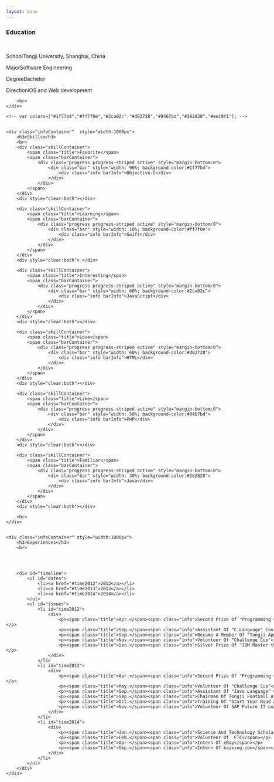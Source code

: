 ```yaml
---
layout: base
---
```


<link rel="stylesheet" href="/css/about.css"  type="text/css" />

<div class="container"style="width:1000px">
	<div class="infoContainer">
		<h3>Education</h3>
		<br>
		<p><span class="title">School</span><span class="info">Tongji University, Shanghai, China</span></p>
		<p><span class="title">Major</span><span class="info">Software Engineering</span></p>
		<p><span class="title">Degree</span><span class="info">Bachelor</span></p>
		<p><span class="title">Direction</span><span class="info">iOS and Web development</span></p>

		<hr>
	</div>

	<!-- var colors=["#1f77b4","#ff7f0e","#2ca02c","#d62728","#9467bd","#282828","#ee19f1"]; -->


	<div class="infoContainer"  style="width:1000px">
		<h3>Skills</h3>
		<br>
		<div class="skillContainer">
			<span class="title">Favorite</span>
			<span class="barContainer">
				<div class="progress progress-striped active" style="margin-bottom:0">
  					<div class="bar" style="width: 90%; background-color:#1f77b4">
  						<div class="info barInfo">Objective-C</div>
  					</div>
  				</div>
			</span>
		</div>	
		<div style="clear:both"></div>

		<div class="skillContainer">
			<span class="title">Learning</span>			
			<span class="barContainer">
				<div class="progress progress-striped active" style="margin-bottom:0">
  					<div class="bar" style="width: 10%; background-color:#ff7f0e">
  						<div class="info barInfo">Swift</div>
  					</div>
				</div>
			</span>
		</div>
		<div style="clear:both"> </div>

		<div class="skillContainer">
			<span class="title">Interesting</span>
			<span class="barContainer">
				<div class="progress progress-striped active" style="margin-bottom:0">
  					<div class="bar" style="width: 60%; background-color:#2ca02c">
						<div class="info barInfo">JavaScript</div>
  					</div>
				</div>
			</span>
		</div>
		<div style="clear:both"></div>

		<div class="skillContainer">
			<span class="title">Love</span>
			<span class="barContainer">
				<div class="progress progress-striped active" style="margin-bottom:0">
  					<div class="bar" style="width: 60%; background-color:#d62728">
						<div class="info barInfo">HTML</div>
  					</div>
				</div>
			</span>
		</div>
		<div style="clear:both"></div>

		<div class="skillContainer">
			<span class="title">Like</span>
			<span class="barContainer">
				<div class="progress progress-striped active" style="margin-bottom:0">
  					<div class="bar" style="width: 50%; background-color:#9467bd">
						<div class="info barInfo">PHP</div>
  					</div>
				</div>
			</span>
		</div>
		<div style="clear:both"></div>

		<div class="skillContainer">
			<span class="title">Familiar</span>
			<span class="barContainer">
				<div class="progress progress-striped active" style="margin-bottom:0">
  					<div class="bar" style="width: 30%; background-color:#282828">
						<div class="info barInfo">Java</div>
  					</div>
				</div>
			</span>
		</div>
		<div style="clear:both"></div>

		<hr>
	</div>


	<div class="infoContainer" style="width:1000px">
		<h3>Experiences</h3>
		<br>
	
		
		

		<div id="timeline">
			<ul id="dates">
				<li><a href="#time2012">2012</a></li>
				<li><a href="#time2013">2013</a></li>
				<li><a href="#time2014">2014</a></li>
			</ul>
			<ul id="issues">
				<li id="time2012">
					<div>
						<p><span class="title">Apr.</span><span class="info">Second Prize Of "Programming Contest" In Tongji University</span></p>
						<p><span class="title">Sep.</span><span class="info">Assistant Of "C Language" Course</span></p>
						<p><span class="title">Sep.</span><span class="info">Became A Member Of "Tongji Apple Club"</span></p>
						<p><span class="title">Nov.</span><span class="info">Volunteer Of "Challenge Cup"</span></p>
						<p><span class="title">Dec.</span><span class="info">Silver Prize Of "IBM Master the Mainframe Contest China"</span></p>
					</div>
				</li>
				<li id="time2013">
					<div>
						<p><span class="title">Apr.</span><span class="info">Second Prize Of "Programming Contest" In Tongji University</span></p>
						<p><span class="title">May.</span><span class="info">Volunteer Of "Challenge Cup"</span></p>
						<p><span class="title">Sep.</span><span class="info">Assistant Of "Java Language" Course</span></p>
						<p><span class="title">Sep.</span><span class="info">Chairman Of Tongji Football Association</span></p>
						<p><span class="title">Oct.</span><span class="info">Training Of "Start Your Road At SAP"</span></p>
						<p><span class="title">Nov.</span><span class="info">Volunteer Of SAP Future IT Leader Summit 2013</span></p>
					</div>
				</li>
				<li id="time2014">
					<div>
						<p><span class="title">Jan.</span><span class="info">Science And Technology Scholarship Of Tongji University</span></p>
						<p><span class="title">Feb.</span><span class="info">Volunteer Of  FTC</span></p>
						<p><span class="title">Apr.</span><span class="info">Intern Of eBay</span></p>
						<p><span class="title">Sep.</span><span class="info">Intern Of baixing.com</span></p>
					</div>
				</li>
			</ul>
		</div>
	</div>

	
</div>

<script src="/js/jquery.timelinr-0.9.54.js"></script>

<script> 
		$(function(){
			$().timelinr({
					arrowKeys: 'true'
			});
		});
</script>
